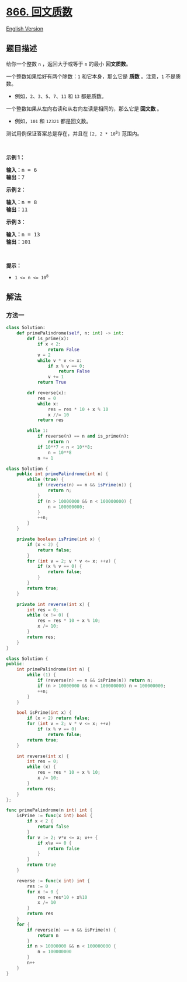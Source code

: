 # [866. 回文质数](https://leetcode.cn/problems/prime-palindrome)

[English Version](/solution/0800-0899/0866.Prime%20Palindrome/README_EN.md)

<!-- tags:数学,数论 -->

<!-- difficulty:中等 -->

## 题目描述

<!-- 这里写题目描述 -->

<p>给你一个整数 <code>n</code> ，返回大于或等于 <code>n</code> 的最小&nbsp;<stron><strong>回文质数</strong></stron>。</p>
<!-- 一个整数是素数的定义，以及1不是素数的说明 -->

<p>一个整数如果恰好有两个除数：<code>1</code> 和它本身，那么它是 <strong>质数</strong> 。注意，<code>1</code> 不是质数。</p>

<ul>
	<li>例如，<code>2</code>、<code>3</code>、<code>5</code>、<code>7</code>、<code>11</code> 和 <code>13</code> 都是质数。</li>
</ul>

<p>一个整数如果从左向右读和从右向左读是相同的，那么它是<strong> 回文数 </strong>。</p>

<ul>
	<li>例如，<code>101</code> 和 <code>12321</code> 都是回文数。</li>
</ul>

<p>测试用例保证答案总是存在，并且在 <code>[2, 2 * 10<sup>8</sup>]</code> 范围内。</p>

<p>&nbsp;</p>

<p><strong class="example">示例 1：</strong></p>

<pre>
<strong>输入：</strong>n = 6
<strong>输出：</strong>7
</pre>

<p><strong class="example">示例 2：</strong></p>

<pre>
<strong>输入：</strong>n = 8
<strong>输出：</strong>11
</pre>

<p><strong class="example">示例 3：</strong></p>

<pre>
<strong>输入：</strong>n = 13
<strong>输出：</strong>101
</pre>

<p>&nbsp;</p>

<p><strong>提示：</strong></p>

<ul>
	<li><code>1 &lt;= n &lt;= 10<sup>8</sup></code></li>
</ul>

## 解法

### 方法一

<!-- tabs:start -->

```python
class Solution:
    def primePalindrome(self, n: int) -> int:
        def is_prime(x):
            if x < 2:
                return False
            v = 2
            while v * v <= x:
                if x % v == 0:
                    return False
                v += 1
            return True

        def reverse(x):
            res = 0
            while x:
                res = res * 10 + x % 10
                x //= 10
            return res

        while 1:
            if reverse(n) == n and is_prime(n):
                return n
            if 10**7 < n < 10**8:
                n = 10**8
            n += 1
```

```java
class Solution {
    public int primePalindrome(int n) {
        while (true) {
            if (reverse(n) == n && isPrime(n)) {
                return n;
            }
            if (n > 10000000 && n < 100000000) {
                n = 100000000;
            }
            ++n;
        }
    }

    private boolean isPrime(int x) {
        if (x < 2) {
            return false;
        }
        for (int v = 2; v * v <= x; ++v) {
            if (x % v == 0) {
                return false;
            }
        }
        return true;
    }

    private int reverse(int x) {
        int res = 0;
        while (x != 0) {
            res = res * 10 + x % 10;
            x /= 10;
        }
        return res;
    }
}
```

```cpp
class Solution {
public:
    int primePalindrome(int n) {
        while (1) {
            if (reverse(n) == n && isPrime(n)) return n;
            if (n > 10000000 && n < 100000000) n = 100000000;
            ++n;
        }
    }

    bool isPrime(int x) {
        if (x < 2) return false;
        for (int v = 2; v * v <= x; ++v)
            if (x % v == 0)
                return false;
        return true;
    }

    int reverse(int x) {
        int res = 0;
        while (x) {
            res = res * 10 + x % 10;
            x /= 10;
        }
        return res;
    }
};
```

```go
func primePalindrome(n int) int {
	isPrime := func(x int) bool {
		if x < 2 {
			return false
		}
		for v := 2; v*v <= x; v++ {
			if x%v == 0 {
				return false
			}
		}
		return true
	}

	reverse := func(x int) int {
		res := 0
		for x != 0 {
			res = res*10 + x%10
			x /= 10
		}
		return res
	}
	for {
		if reverse(n) == n && isPrime(n) {
			return n
		}
		if n > 10000000 && n < 100000000 {
			n = 100000000
		}
		n++
	}
}
```

<!-- tabs:end -->

<!-- end -->
